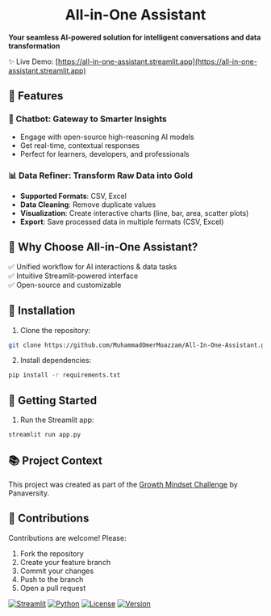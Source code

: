 # <h1 align="center">All-in-One Assistant</h1>

**Your seamless AI-powered solution for intelligent conversations and data transformation**

✨ Live Demo: [https://all-in-one-assistant.streamlit.app](https://all-in-one-assistant.streamlit.app)

## 🌟 Features

### 🤖 Chatbot: Gateway to Smarter Insights
- Engage with open-source high-reasoning AI models
- Get real-time, contextual responses
- Perfect for learners, developers, and professionals

### 📊 Data Refiner: Transform Raw Data into Gold
- **Supported Formats**: CSV, Excel
- **Data Cleaning**: Remove duplicate values
- **Visualization**: Create interactive charts (line, bar, area, scatter plots)
- **Export**: Save processed data in multiple formats (CSV, Excel)

## 🚀 Why Choose All-in-One Assistant?
✅ Unified workflow for AI interactions & data tasks  
✅ Intuitive Streamlit-powered interface  
✅ Open-source and customizable

## 🔧 Installation
1. Clone the repository:
```bash
git clone https://github.com/MuhammadOmerMoazzam/All-In-One-Assistant.git
```

2. Install dependencies:
```bash
pip install -r requirements.txt
```

## 🏁 Getting Started
1. Run the Streamlit app:
```bash
streamlit run app.py
```

## 📚 Project Context
This project was created as part of the [Growth Mindset Challenge](https://github.com/panaversity/learn-modern-ai-python/blob/main/Growth_Mindset_Challenge.md) by Panaversity.

## 🤝 Contributions
Contributions are welcome! Please:

1. Fork the repository
2. Create your feature branch
3. Commit your changes
4. Push to the branch
5. Open a pull request

[![Streamlit](https://img.shields.io/badge/Streamlit-FF4B4B?style=for-the-badge&logo=Streamlit&logoColor=white)](https://streamlit.io)
[![Python](https://img.shields.io/badge/Python-3.9+-blue?style=for-the-badge&logo=python)](https://python.org)
[![License](https://img.shields.io/badge/License-MIT-green?style=for-the-badge)]()
[![Version](https://img.shields.io/badge/Version-1.0.0-yellow?style=for-the-badge)]()
